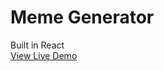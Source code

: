 # Meme Generator
Built in React<br>
<a href="https://marcosbustamantemateodemos.github.io/memeGenerator/">View Live Demo</a>
